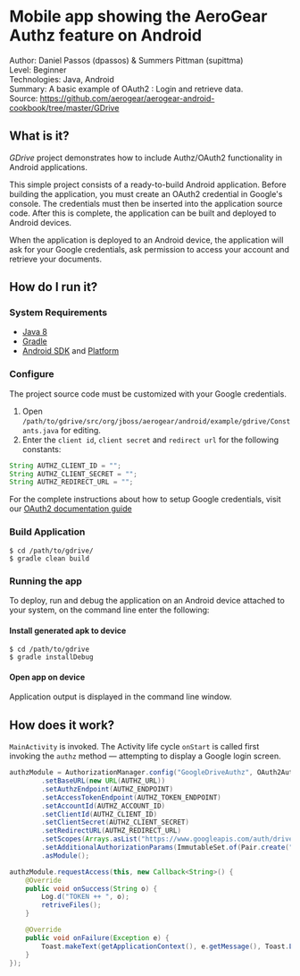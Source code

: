 # Mobile app showing the AeroGear Authz feature on Android

Author: Daniel Passos (dpassos) & Summers Pittman (supittma)   
Level: Beginner   
Technologies: Java, Android   
Summary: A basic example of OAuth2 : Login and retrieve data.   
Source: https://github.com/aerogear/aerogear-android-cookbook/tree/master/GDrive

## What is it?

_GDrive_ project demonstrates how to include Authz/OAuth2 functionality in Android applications.

This simple project consists of a ready-to-build Android application. Before building the application, you must create an OAuth2 credential in Google's console. The credentials must then be inserted into the application source code. After this is complete, the application can be built and deployed to Android devices.

When the application is deployed to an Android device, the application will ask for your Google credentials, ask permission to access your account and retrieve your documents.

## How do I run it?

### System Requirements

* [Java 8](http://www.oracle.com/technetwork/java/javase/downloads/index.html)
* [Gradle](http://www.gradle.org/)
* [Android SDK](https://developer.android.com/sdk/index.html) and [Platform](http://developer.android.com/tools/revisions/platforms.html)

### Configure

The project source code must be customized with your Google credentials.

1. Open ```/path/to/gdrive/src/org/jboss/aerogear/android/example/gdrive/Constants.java``` for editing.
2. Enter the ```client id```, ```client secret``` and ```redirect url``` for the following constants:

```java
String AUTHZ_CLIENT_ID = "";
String AUTHZ_CLIENT_SECRET = "";
String AUTHZ_REDIRECT_URL = "";
```
For the complete instructions about how to setup Google credentials, visit our [OAuth2 documentation guide](https://aerogear.org/docs/guides/security/oauth2-guide/#Google)

### Build Application

```shell
$ cd /path/to/gdrive/
$ gradle clean build
```

### Running the app

To deploy, run and debug the application on an Android device attached to your system, on the command line enter the following:

#### Install generated apk to device

```shell
$ cd /path/to/gdrive
$ gradle installDebug
```

#### Open app on device

Application output is displayed in the command line window.

## How does it work?

```MainActivity``` is invoked. The Activity life cycle ```onStart``` is called first invoking the ```authz``` method — attempting to display a Google login screen.

```java
authzModule = AuthorizationManager.config("GoogleDriveAuthz", OAuth2AuthorizationConfiguration.class)
        .setBaseURL(new URL(AUTHZ_URL))
        .setAuthzEndpoint(AUTHZ_ENDPOINT)
        .setAccessTokenEndpoint(AUTHZ_TOKEN_ENDPOINT)
        .setAccountId(AUTHZ_ACCOUNT_ID)
        .setClientId(AUTHZ_CLIENT_ID)
        .setClientSecret(AUTHZ_CLIENT_SECRET)
        .setRedirectURL(AUTHZ_REDIRECT_URL)
        .setScopes(Arrays.asList("https://www.googleapis.com/auth/drive"))
        .setAdditionalAuthorizationParams(ImmutableSet.of(Pair.create("access_type", "offline")))
        .asModule();

authzModule.requestAccess(this, new Callback<String>() {
    @Override
    public void onSuccess(String o) {
        Log.d("TOKEN ++ ", o);
        retriveFiles();
    }

    @Override
    public void onFailure(Exception e) {
        Toast.makeText(getApplicationContext(), e.getMessage(), Toast.LENGTH_LONG).show();
    }
});
```